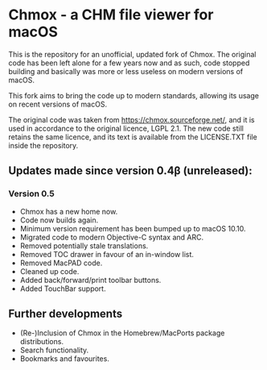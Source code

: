 Chmox - a CHM file viewer for macOS
===

This is the repository for an unofficial, updated fork of Chmox.  The original code has been left alone for a few
years now and as such, code stopped building and basically was more or less useless on modern versions of macOS.

This fork aims to bring the code up to modern standards, allowing its usage on recent versions of macOS.

The original code was taken from https://chmox.sourceforge.net/, and it is used in accordance to the original licence,
LGPL 2.1.  The new code still retains the same licence, and its text is available from the LICENSE.TXT file inside the
repository.

## Updates made since version 0.4&beta; (unreleased):

### Version 0.5

- Chmox has a new home now.
- Code now builds again.
- Minimum version requirement has been bumped up to macOS 10.10.
- Migrated code to modern Objective-C syntax and ARC.
- Removed potentially stale translations.
- Removed TOC drawer in favour of an in-window list.
- Removed MacPAD code.
- Cleaned up code.
- Added back/forward/print toolbar buttons.
- Added TouchBar support.

## Further developments

- (Re-)Inclusion of Chmox in the Homebrew/MacPorts package distributions.
- Search functionality.
- Bookmarks and favourites.
